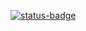 [![status-badge](https://nextcloud.khaledxyz.com/api/badges/7/status.svg)](https://nextcloud.khaledxyz.com/repos/7)
